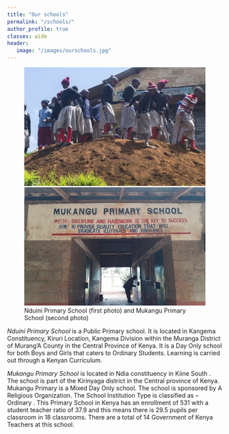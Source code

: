 ```yaml
---
title: "Our schools"
permalink: "/schools/"
author_profile: true
classes: wide
header:
   image: "/images/ourschools.jpg"
---
```


<figure class="half">
    <a href="/images/school1.jpg"><img src="/images/school1.jpg"></a>
    <a href="/images/school2.jpg"><img src="/images/school2.jpg"></a>
    <figcaption>Nduini Primary School (first photo) and Mukangu Primary School (second photo)</figcaption>
</figure>

*Nduini Primary School* is a Public Primary school. It is located in Kangema Constituency, Kiruri Location, Kangema Division within the Muranga District of Murang’A County in the Central Province of Kenya. It is a Day Only school for both Boys and Girls that caters to Ordinary Students. Learning is carried out through a Kenyan Curriculum.

*Mukangu Primary School* is located in Ndia constituency in Kiine South . The school is part of the Kirinyaga district in the Central province of Kenya. Mukangu Primary is a Mixed Day Only school. The school is sponsored by A Religious Organization. The School Institution Type is classified as – Ordinary . This Primary School in Kenya has an enrollment of 531 with a student teacher ratio of 37.9 and this means there is 29.5 pupils per classroom in 18 classrooms. There are a total of 14 Government of Kenya Teachers at this school.